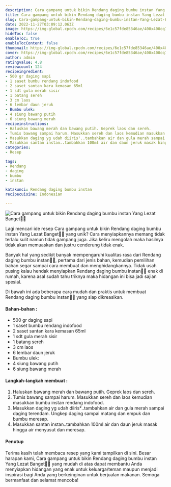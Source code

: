 ```yaml
---
description: Cara gampang untuk bikin Rendang daging bumbu instan Yang Lezat Banget"
title: Cara gampang untuk bikin Rendang daging bumbu instan Yang Lezat Banget
slug: Cara-gampang-untuk-bikin-Rendang-daging-bumbu-instan-Yang-Lezat-Banget
date: 2022-11-27T03:09:12.063Z
image: https://img-global.cpcdn.com/recipes/6e1c57fde85346ae/400x400cq70/photo.jpg
hideToc: false
enableToc: true
enableTocContent: false
thumbnail: https://img-global.cpcdn.com/recipes/6e1c57fde85346ae/400x400cq70/photo.jpg
cover: https://img-global.cpcdn.com/recipes/6e1c57fde85346ae/400x400cq70/photo.jpg
author: admin
ratingvalue: 4.8
reviewcount: 124
recipeingredient:
- 500 gr daging sapi
- 1 saset bumbu rendang indofood
- 2 saset santan kara kemasan 65ml
- 1 sdt gula merah sisir
- 1 batang sereh
- 3 cm laos
- 6 lembar daun jeruk
- Bumbu ulek:
- 4 siung bawang putih
- 6 siung bawang merah
recipeinstructions:
- Haluskan bawang merah dan bawang putih. Geprek laos dan sereh.
- Tumis bawang sampai harum. Masukkan sereh dan laos kemudian masukkan bumbu instan rendang indofood.
- Masukkan daging yg udah diiris²..tambahkan air dan gula merah sampai daging terendam. Ungkep daging sampai matang dan empuk dan bumbu meresap.
- Masukkan santan instan..tambahkan 100ml air dan daun jeruk masak hingga air menyusut dan meresap.
categories:
- Resep

tags:
- Rendang
- daging
- bumbu
- instan

katakunci: Rendang daging bumbu instan
recipecuisine: Indonesian

---
```


![Cara gampang untuk bikin Rendang daging bumbu instan Yang Lezat Banget👩‍🍳](https://img-global.cpcdn.com/recipes/6e1c57fde85346ae/400x400cq70/photo.jpg)

Lagi mencari ide resep Cara gampang untuk bikin Rendang daging bumbu instan Yang Lezat Banget👩‍🍳 yang unik? Cara menyiapkannya memang tidak terlalu sulit namun tidak gampang juga. Jika keliru mengolah maka hasilnya tidak akan memuaskan dan justru cenderung tidak enak.

Banyak hal yang sedikit banyak mempengaruhi kualitas rasa dari Rendang daging bumbu instan👩‍🍳, pertama dari jenis bahan, kemudian pemilihan bahan segar sampai cara membuat dan menghidangkannya. Tidak usah pusing kalau hendak menyiapkan Rendang daging bumbu instan👩‍🍳 enak di rumah, karena asal sudah tahu triknya maka hidangan ini bisa jadi sajian spesial.

Di bawah ini ada beberapa cara mudah dan praktis untuk membuat Rendang daging bumbu instan👩‍🍳 yang siap dikreasikan.

<!--inarticleads1-->

#### Bahan-bahan :

- 500 gr daging sapi
- 1 saset bumbu rendang indofood
- 2 saset santan kara kemasan 65ml
- 1 sdt gula merah sisir
- 1 batang sereh
- 3 cm laos
- 6 lembar daun jeruk
- Bumbu ulek:
- 4 siung bawang putih
- 6 siung bawang merah

<!--inarticleads2-->

#### Langkah-langkah membuat :

1. Haluskan bawang merah dan bawang putih. Geprek laos dan sereh.
1. Tumis bawang sampai harum. Masukkan sereh dan laos kemudian masukkan bumbu instan rendang indofood.
1. Masukkan daging yg udah diiris²..tambahkan air dan gula merah sampai daging terendam. Ungkep daging sampai matang dan empuk dan bumbu meresap.
1. Masukkan santan instan..tambahkan 100ml air dan daun jeruk masak hingga air menyusut dan meresap.

#### Penutup

Terima kasih telah membaca resep yang kami tampilkan di sini. Besar harapan kami, Cara gampang untuk bikin Rendang daging bumbu instan Yang Lezat Banget👩‍🍳 yang mudah di atas dapat membantu Anda menyiapkan hidangan yang enak untuk keluarga/teman maupun menjadi inspirasi bagi Anda yang berkeinginan untuk berjualan makanan. Semoga bermanfaat dan selamat mencoba!